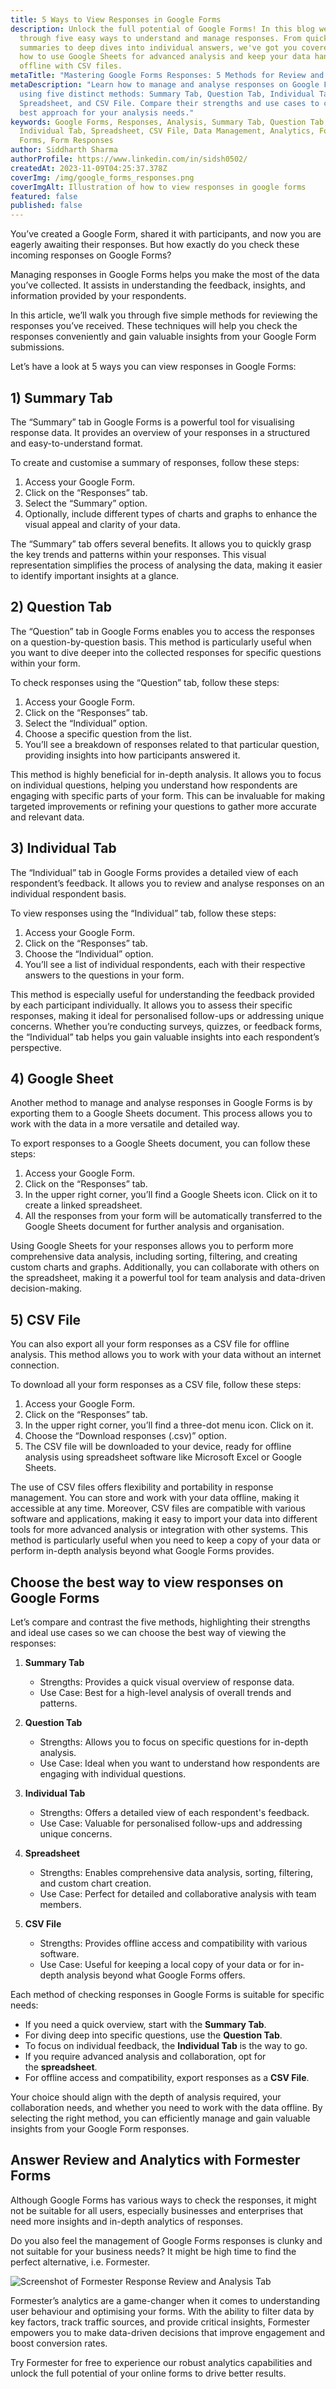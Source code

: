 ```yaml
---
title: 5 Ways to View Responses in Google Forms
description: Unlock the full potential of Google Forms! In this blog we walk you
  through five easy ways to understand and manage responses. From quick visual
  summaries to deep dives into individual answers, we've got you covered. Learn
  how to use Google Sheets for advanced analysis and keep your data handy
  offline with CSV files.
metaTitle: "Mastering Google Forms Responses: 5 Methods for Review and Analysis"
metaDescription: "Learn how to manage and analyse responses on Google Forms
  using five distinct methods: Summary Tab, Question Tab, Individual Tab,
  Spreadsheet, and CSV File. Compare their strengths and use cases to choose the
  best approach for your analysis needs."
keywords: Google Forms, Responses, Analysis, Summary Tab, Question Tab,
  Individual Tab, Spreadsheet, CSV File, Data Management, Analytics, Formester
  Forms, Form Responses
author: Siddharth Sharma
authorProfile: https://www.linkedin.com/in/sidsh0502/
createdAt: 2023-11-09T04:25:37.378Z
coverImg: /img/google_forms_responses.png
coverImgAlt: Illustration of how to view responses in google forms
featured: false
published: false
---
```

You’ve created a Google Form, shared it with participants, and now you are eagerly awaiting their responses. But how exactly do you check these incoming responses on Google Forms?

Managing responses in Google Forms helps you make the most of the data you’ve collected. It assists in understanding the feedback, insights, and information provided by your respondents.

In this article, we’ll walk you through five simple methods for reviewing the responses you’ve received. These techniques will help you check the responses conveniently and gain valuable insights from your Google Form submissions.

Let’s have a look at 5 ways you can view responses in Google Forms:

## 1) Summary Tab

The “Summary” tab in Google Forms is a powerful tool for visualising response data. It provides an overview of your responses in a structured and easy-to-understand format.

To create and customise a summary of responses, follow these steps:

1. Access your Google Form.
2. Click on the “Responses” tab.
3. Select the “Summary” option.
4. Optionally, include different types of charts and graphs to enhance the visual appeal and clarity of your data.

The “Summary” tab offers several benefits. It allows you to quickly grasp the key trends and patterns within your responses. This visual representation simplifies the process of analysing the data, making it easier to identify important insights at a glance.

## 2) Question Tab

The “Question” tab in Google Forms enables you to access the responses on a question-by-question basis. This method is particularly useful when you want to dive deeper into the collected responses for specific questions within your form.

To check responses using the “Question” tab, follow these steps:

1. Access your Google Form.
2. Click on the “Responses” tab.
3. Select the “Individual” option.
4. Choose a specific question from the list.
5. You’ll see a breakdown of responses related to that particular question, providing insights into how participants answered it.

This method is highly beneficial for in-depth analysis. It allows you to focus on individual questions, helping you understand how respondents are engaging with specific parts of your form. This can be invaluable for making targeted improvements or refining your questions to gather more accurate and relevant data.

## 3) Individual Tab

The “Individual” tab in Google Forms provides a detailed view of each respondent’s feedback. It allows you to review and analyse responses on an individual respondent basis.

To view responses using the “Individual” tab, follow these steps:

1. Access your Google Form.
2. Click on the “Responses” tab.
3. Choose the “Individual” option.
4. You’ll see a list of individual respondents, each with their respective answers to the questions in your form.

This method is especially useful for understanding the feedback provided by each participant individually. It allows you to assess their specific responses, making it ideal for personalised follow-ups or addressing unique concerns. Whether you’re conducting surveys, quizzes, or feedback forms, the “Individual” tab helps you gain valuable insights into each respondent’s perspective.

## 4) Google Sheet

Another method to manage and analyse responses in Google Forms is by exporting them to a Google Sheets document. This process allows you to work with the data in a more versatile and detailed way.

To export responses to a Google Sheets document, you can follow these steps:

1. Access your Google Form.
2. Click on the “Responses” tab.
3. In the upper right corner, you’ll find a Google Sheets icon. Click on it to create a linked spreadsheet.
4. All the responses from your form will be automatically transferred to the Google Sheets document for further analysis and organisation.

Using Google Sheets for your responses allows you to perform more comprehensive data analysis, including sorting, filtering, and creating custom charts and graphs. Additionally, you can collaborate with others on the spreadsheet, making it a powerful tool for team analysis and data-driven decision-making.

## 5) CSV File

You can also export all your form responses as a CSV file for offline analysis. This method allows you to work with your data without an internet connection.

To download all your form responses as a CSV file, follow these steps:

1. Access your Google Form.
2. Click on the “Responses” tab.
3. In the upper right corner, you’ll find a three-dot menu icon. Click on it.
4. Choose the “Download responses (.csv)” option.
5. The CSV file will be downloaded to your device, ready for offline analysis using spreadsheet software like Microsoft Excel or Google Sheets.

The use of CSV files offers flexibility and portability in response management. You can store and work with your data offline, making it accessible at any time. Moreover, CSV files are compatible with various software and applications, making it easy to import your data into different tools for more advanced analysis or integration with other systems. This method is particularly useful when you need to keep a copy of your data or perform in-depth analysis beyond what Google Forms provides.

## Choose **the best way to view responses on Google Forms**

Let’s compare and contrast the five methods, highlighting their strengths and ideal use cases so we can choose the best way of viewing the responses:

1. **Summary Tab**

   * Strengths: Provides a quick visual overview of response data.
   * Use Case: Best for a high-level analysis of overall trends and patterns.
2. **Question Tab**

   * Strengths: Allows you to focus on specific questions for in-depth analysis.
   * Use Case: Ideal when you want to understand how respondents are engaging with individual questions.
3. **Individual Tab**

   * Strengths: Offers a detailed view of each respondent's feedback.
   * Use Case: Valuable for personalised follow-ups and addressing unique concerns.
4. **Spreadsheet**

   * Strengths: Enables comprehensive data analysis, sorting, filtering, and custom chart creation.
   * Use Case: Perfect for detailed and collaborative analysis with team members.
5. **CSV File**

   * Strengths: Provides offline access and compatibility with various software.
   * Use Case: Useful for keeping a local copy of your data or for in-depth analysis beyond what Google Forms offers.

Each method of checking responses in Google Forms is suitable for specific needs:

* If you need a quick overview, start with the **Summary Tab**.
* For diving deep into specific questions, use the **Question Tab**.
* To focus on individual feedback, the **Individual Tab** is the way to go.
* If you require advanced analysis and collaboration, opt for the **spreadsheet**.
* For offline access and compatibility, export responses as a **CSV File**.

Your choice should align with the depth of analysis required, your collaboration needs, and whether you need to work with the data offline. By selecting the right method, you can efficiently manage and gain valuable insights from your Google Form responses.

## Answer Review and Analytics with Formester Forms

Although Google Forms has various ways to check the responses, it might not be suitable for all users, especially businesses and enterprises that need more insights and in-depth analytics of responses.

Do you also feel the management of Google Forms responses is clunky and not suitable for your business needs? It might be high time to find the perfect alternative, i.e. Formester.

![Screenshot of Formester Response Review and Analysis Tab](/img/image.png "Formester Response Analysis and Review")

Formester’s analytics are a game-changer when it comes to understanding user behaviour and optimising your forms. With the ability to filter data by key factors, track traffic sources, and provide critical insights, Formester empowers you to make data-driven decisions that improve engagement and boost conversion rates.

Try Formester for free to experience our robust analytics capabilities and unlock the full potential of your online forms to drive better results.